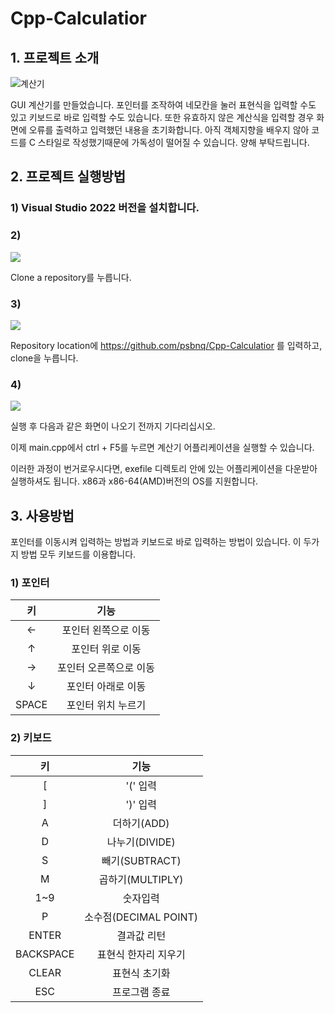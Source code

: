 # Cpp-Calculatior

## 1. 프로젝트 소개
![계산기](https://blog.kakaocdn.net/dn/qG7Js/btrsrmhEfEj/BMpSJzPMcvootvkro59KYk/img.gif)

GUI 계산기를 만들었습니다. 포인터를 조작하여 네모칸을 눌러 표현식을 입력할 수도 있고 키보드로 바로 입력할 수도 있습니다. 
또한 유효하지 않은 계산식을 입력할 경우 화면에 오류를 출력하고 입력했던 내용을 초기화합니다. 아직 객체지향을 배우지 않아 코드를 C 스타일로 작성했기때문에 가독성이 떨어질 수 있습니다. 양해 부탁드립니다.

## 2. 프로젝트 실행방법
### 1) Visual Studio 2022 버전을 설치합니다.

### 2)
![](https://img1.daumcdn.net/thumb/R1280x0/?scode=mtistory2&fname=https%3A%2F%2Fblog.kakaocdn.net%2Fdn%2FbEEYAt%2FbtrsrUd2mT7%2F0W0SAZbaWLOYRaYo5b20xk%2Fimg.jpg)

Clone a repository를 누릅니다.

### 3)
![](https://img1.daumcdn.net/thumb/R1280x0/?scode=mtistory2&fname=https%3A%2F%2Fblog.kakaocdn.net%2Fdn%2Fm0Ejc%2FbtrslWDXfRg%2Fa54Q36o0s4FdzkSUeJapwK%2Fimg.jpg)

Repository location에 https://github.com/psbnq/Cpp-Calculatior 를 입력하고, clone을 누릅니다.

### 4)
![](https://img1.daumcdn.net/thumb/R1280x0/?scode=mtistory2&fname=https%3A%2F%2Fblog.kakaocdn.net%2Fdn%2F2oQLj%2FbtrssvdYdq5%2FPKKyesTTmv6KueQ7kAkysK%2Fimg.png)

실행 후 다음과 같은 화면이 나오기 전까지 기다리십시오. 

이제 main.cpp에서 ctrl + F5를 누르면 계산기 어플리케이션을 실행할 수 있습니다.

이러한 과정이 번거로우시다면, exefile 디렉토리 안에 있는 어플리케이션을 다운받아 실행하셔도 됩니다. x86과 x86-64(AMD)버전의 OS를 지원합니다.

## 3. 사용방법

포인터를 이동시켜 입력하는 방법과 키보드로 바로 입력하는 방법이 있습니다. 이 두가지 방법 모두 키보드를 이용합니다.

### 1) 포인터

|키|기능|
|:---:|:---:|
|←|포인터 왼쪽으로 이동| 
|↑|포인터 위로 이동|
|→|포인터 오른쪽으로 이동|
|↓|포인터 아래로 이동|
|SPACE|포인터 위치 누르기|

### 2) 키보드

|키|기능|
|:---:|:---:|
|[|'(' 입력|
|]|')' 입력|
|A|더하기(ADD)|
|D|나누기(DIVIDE)|
|S|빼기(SUBTRACT)|
|M|곱하기(MULTIPLY)|
|1~9|숫자입력|
|P|소수점(DECIMAL POINT)|
|ENTER|결과값 리턴|
|BACKSPACE|표현식 한자리 지우기|
|CLEAR|표현식 초기화|
|ESC|프로그램 종료|
